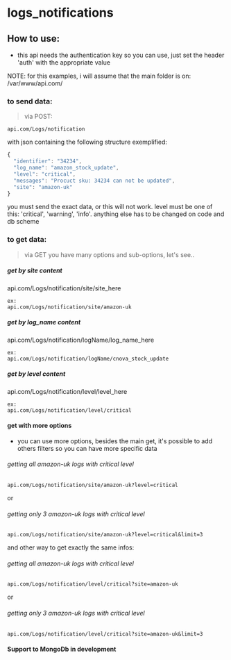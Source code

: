 # logs_notifications

## How to use:

* this api needs the authentication key so you can use, just set the header 'auth' with the appropriate value

NOTE: for this examples, i will assume that the main folder is on:
/var/www/api.com/

### to send data:
> via POST: 
```
api.com/Logs/notification
```
with json containing the following structure exemplified:
```javascript
{
  "identifier": "34234",
  "log_name": "amazon_stock_update",
  "level": "critical",
  "messages": "Procuct sku: 34234 can not be updated",
  "site": "amazon-uk"
}
```
you must send the exact data, or this will not work.
level must be one of this: 'critical', 'warning', 'info'. anything else has to be changed on code and db scheme

### to get data:
> via GET 
you have many options and sub-options, let's see..
##### get by site content
api.com/Logs/notification/site/site_here
```
ex:
api.com/Logs/notification/site/amazon-uk
```
##### get by log_name content
api.com/Logs/notification/logName/log_name_here
```
ex:
api.com/Logs/notification/logName/cnova_stock_update
```
##### get by level content
api.com/Logs/notification/level/level_here
```
ex:
api.com/Logs/notification/level/critical
```
>>
#### get with more options
* you can use more options, besides the main get, it's possible to add others filters so you can have more specific data
>>
###### getting all amazon-uk logs with critical level
```
api.com/Logs/notification/site/amazon-uk?level=critical
```
or
###### getting only 3 amazon-uk logs with critical level 
```
api.com/Logs/notification/site/amazon-uk?level=critical&limit=3
```
and other way to get exactly the same infos: 
###### getting all amazon-uk logs with critical level
```
api.com/Logs/notification/level/critical?site=amazon-uk
```
or
###### getting only 3 amazon-uk logs with critical level 
```
api.com/Logs/notification/level/critical?site=amazon-uk&limit=3
```

#### Support to MongoDb in development
